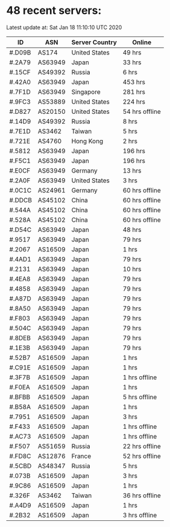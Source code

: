 # 48 recent servers:

Latest update at: Sat Jan 18 11:10:10 UTC 2020

| ID | ASN | Server Country | Online |
| -- | --- | -------------- | ------ |
| #.D09B | AS174 | United States | 49 hrs |
| #.2A79 | AS63949 | Japan | 33 hrs |
| #.15CF | AS49392 | Russia | 6 hrs |
| #.42A0 | AS63949 | Japan | 453 hrs |
| #.7F1D | AS63949 | Singapore | 281 hrs |
| #.9FC3 | AS53889 | United States | 224 hrs |
| #.D827 | AS20150 | United States | 54 hrs offline |
| #.14D9 | AS49392 | Russia | 8 hrs |
| #.7E1D | AS3462 | Taiwan | 5 hrs |
| #.721E | AS4760 | Hong Kong | 2 hrs |
| #.5812 | AS63949 | Japan | 196 hrs |
| #.F5C1 | AS63949 | Japan | 196 hrs |
| #.E0CF | AS63949 | Germany | 13 hrs |
| #.2A0F | AS63949 | United States | 3 hrs |
| #.0C1C | AS24961 | Germany | 60 hrs offline |
| #.DDCB | AS45102 | China | 60 hrs offline |
| #.544A | AS45102 | China | 60 hrs offline |
| #.528A | AS45102 | China | 60 hrs offline |
| #.D54C | AS63949 | Japan | 48 hrs |
| #.9517 | AS63949 | Japan | 79 hrs |
| #.2067 | AS16509 | Japan | 1 hrs |
| #.4AD1 | AS63949 | Japan | 79 hrs |
| #.2131 | AS63949 | Japan | 10 hrs |
| #.4EA8 | AS63949 | Japan | 79 hrs |
| #.4858 | AS63949 | Japan | 79 hrs |
| #.A87D | AS63949 | Japan | 79 hrs |
| #.8A50 | AS63949 | Japan | 79 hrs |
| #.F803 | AS63949 | Japan | 79 hrs |
| #.504C | AS63949 | Japan | 79 hrs |
| #.8DEB | AS63949 | Japan | 79 hrs |
| #.1E3B | AS63949 | Japan | 79 hrs |
| #.52B7 | AS16509 | Japan | 1 hrs |
| #.C91E | AS16509 | Japan | 1 hrs |
| #.3F7B | AS16509 | Japan | 1 hrs offline |
| #.F0EA | AS16509 | Japan | 1 hrs |
| #.BFBB | AS16509 | Japan | 5 hrs offline |
| #.B58A | AS16509 | Japan | 1 hrs |
| #.7951 | AS16509 | Japan | 3 hrs |
| #.F433 | AS16509 | Japan | 1 hrs offline |
| #.AC73 | AS16509 | Japan | 1 hrs offline |
| #.F507 | AS51659 | Russia | 22 hrs offline |
| #.FD8C | AS12876 | France | 52 hrs offline |
| #.5CBD | AS48347 | Russia | 5 hrs |
| #.073B | AS16509 | Japan | 3 hrs |
| #.9C86 | AS16509 | Japan | 1 hrs |
| #.326F | AS3462 | Taiwan | 36 hrs offline |
| #.A4D9 | AS16509 | Japan | 1 hrs |
| #.2B32 | AS16509 | Japan | 3 hrs offline |

